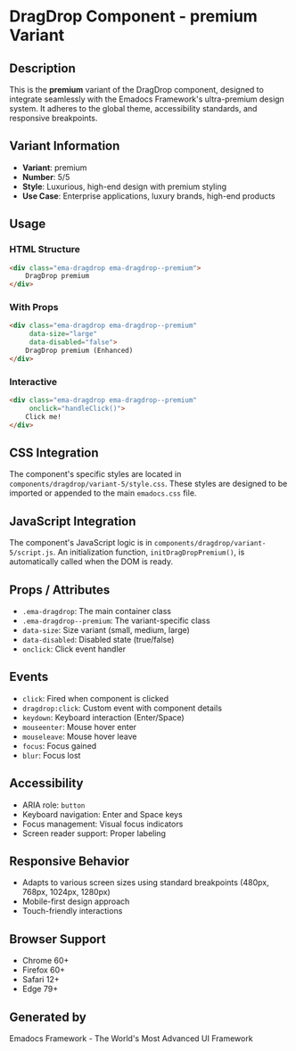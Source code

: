 # DragDrop Component - premium Variant

## Description
This is the **premium** variant of the DragDrop component, designed to integrate seamlessly with the Emadocs Framework's ultra-premium design system. It adheres to the global theme, accessibility standards, and responsive breakpoints.

## Variant Information
- **Variant**: premium
- **Number**: 5/5
- **Style**: Luxurious, high-end design with premium styling
- **Use Case**: Enterprise applications, luxury brands, high-end products

## Usage

### HTML Structure
```html
<div class="ema-dragdrop ema-dragdrop--premium">
    DragDrop premium
</div>
```

### With Props
```html
<div class="ema-dragdrop ema-dragdrop--premium" 
     data-size="large" 
     data-disabled="false">
    DragDrop premium (Enhanced)
</div>
```

### Interactive
```html
<div class="ema-dragdrop ema-dragdrop--premium" 
     onclick="handleClick()">
    Click me!
</div>
```

## CSS Integration
The component's specific styles are located in `components/dragdrop/variant-5/style.css`. These styles are designed to be imported or appended to the main `emadocs.css` file.

## JavaScript Integration
The component's JavaScript logic is in `components/dragdrop/variant-5/script.js`. An initialization function, `initDragDropPremium()`, is automatically called when the DOM is ready.

## Props / Attributes
- `.ema-dragdrop`: The main container class
- `.ema-dragdrop--premium`: The variant-specific class
- `data-size`: Size variant (small, medium, large)
- `data-disabled`: Disabled state (true/false)
- `onclick`: Click event handler

## Events
- `click`: Fired when component is clicked
- `dragdrop:click`: Custom event with component details
- `keydown`: Keyboard interaction (Enter/Space)
- `mouseenter`: Mouse hover enter
- `mouseleave`: Mouse hover leave
- `focus`: Focus gained
- `blur`: Focus lost

## Accessibility
- ARIA role: `button`
- Keyboard navigation: Enter and Space keys
- Focus management: Visual focus indicators
- Screen reader support: Proper labeling

## Responsive Behavior
- Adapts to various screen sizes using standard breakpoints (480px, 768px, 1024px, 1280px)
- Mobile-first design approach
- Touch-friendly interactions

## Browser Support
- Chrome 60+
- Firefox 60+
- Safari 12+
- Edge 79+

## Generated by
Emadocs Framework - The World's Most Advanced UI Framework
